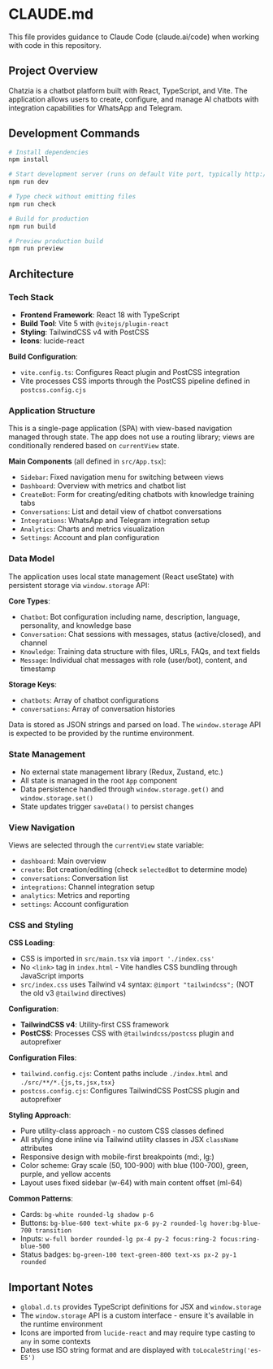 # CLAUDE.md

This file provides guidance to Claude Code (claude.ai/code) when working with code in this repository.

## Project Overview

Chatzia is a chatbot platform built with React, TypeScript, and Vite. The application allows users to create, configure, and manage AI chatbots with integration capabilities for WhatsApp and Telegram.

## Development Commands

```bash
# Install dependencies
npm install

# Start development server (runs on default Vite port, typically http://localhost:5173)
npm run dev

# Type check without emitting files
npm run check

# Build for production
npm run build

# Preview production build
npm run preview
```

## Architecture

### Tech Stack
- **Frontend Framework**: React 18 with TypeScript
- **Build Tool**: Vite 5 with `@vitejs/plugin-react`
- **Styling**: TailwindCSS v4 with PostCSS
- **Icons**: lucide-react

**Build Configuration**:
- `vite.config.ts`: Configures React plugin and PostCSS integration
- Vite processes CSS imports through the PostCSS pipeline defined in `postcss.config.cjs`

### Application Structure

This is a single-page application (SPA) with view-based navigation managed through state. The app does not use a routing library; views are conditionally rendered based on `currentView` state.

**Main Components** (all defined in `src/App.tsx`):
- `Sidebar`: Fixed navigation menu for switching between views
- `Dashboard`: Overview with metrics and chatbot list
- `CreateBot`: Form for creating/editing chatbots with knowledge training tabs
- `Conversations`: List and detail view of chatbot conversations
- `Integrations`: WhatsApp and Telegram integration setup
- `Analytics`: Charts and metrics visualization
- `Settings`: Account and plan configuration

### Data Model

The application uses local state management (React useState) with persistent storage via `window.storage` API:

**Core Types**:
- `Chatbot`: Bot configuration including name, description, language, personality, and knowledge base
- `Conversation`: Chat sessions with messages, status (active/closed), and channel
- `Knowledge`: Training data structure with files, URLs, FAQs, and text fields
- `Message`: Individual chat messages with role (user/bot), content, and timestamp

**Storage Keys**:
- `chatbots`: Array of chatbot configurations
- `conversations`: Array of conversation histories

Data is stored as JSON strings and parsed on load. The `window.storage` API is expected to be provided by the runtime environment.

### State Management

- No external state management library (Redux, Zustand, etc.)
- All state is managed in the root `App` component
- Data persistence handled through `window.storage.get()` and `window.storage.set()`
- State updates trigger `saveData()` to persist changes

### View Navigation

Views are selected through the `currentView` state variable:
- `dashboard`: Main overview
- `create`: Bot creation/editing (check `selectedBot` to determine mode)
- `conversations`: Conversation list
- `integrations`: Channel integration setup
- `analytics`: Metrics and reporting
- `settings`: Account configuration

### CSS and Styling

**CSS Loading**:
- CSS is imported in `src/main.tsx` via `import './index.css'`
- No `<link>` tag in `index.html` - Vite handles CSS bundling through JavaScript imports
- `src/index.css` uses Tailwind v4 syntax: `@import "tailwindcss";` (NOT the old v3 `@tailwind` directives)

**Configuration**:
- **TailwindCSS v4**: Utility-first CSS framework
- **PostCSS**: Processes CSS with `@tailwindcss/postcss` plugin and autoprefixer

**Configuration Files**:
- `tailwind.config.cjs`: Content paths include `./index.html` and `./src/**/*.{js,ts,jsx,tsx}`
- `postcss.config.cjs`: Configures TailwindCSS PostCSS plugin and autoprefixer

**Styling Approach**:
- Pure utility-class approach - no custom CSS classes defined
- All styling done inline via Tailwind utility classes in JSX `className` attributes
- Responsive design with mobile-first breakpoints (md:, lg:)
- Color scheme: Gray scale (50, 100-900) with blue (100-700), green, purple, and yellow accents
- Layout uses fixed sidebar (w-64) with main content offset (ml-64)

**Common Patterns**:
- Cards: `bg-white rounded-lg shadow p-6`
- Buttons: `bg-blue-600 text-white px-6 py-2 rounded-lg hover:bg-blue-700 transition`
- Inputs: `w-full border rounded-lg px-4 py-2 focus:ring-2 focus:ring-blue-500`
- Status badges: `bg-green-100 text-green-800 text-xs px-2 py-1 rounded`

## Important Notes

- `global.d.ts` provides TypeScript definitions for JSX and `window.storage`
- The `window.storage` API is a custom interface - ensure it's available in the runtime environment
- Icons are imported from `lucide-react` and may require type casting to `any` in some contexts
- Dates use ISO string format and are displayed with `toLocaleString('es-ES')`
